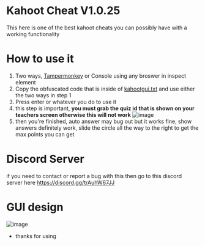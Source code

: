 # Kahoot Cheat V1.0.25

This here is one of the best kahoot cheats you can possibly have with a working functionality

# How to use it

1. Two ways, [Tampermonkey](https://chromewebstore.google.com/detail/tampermonkey/dhdgffkkebhmkfjojejmpbldmpobfkfo?hl=en) or Console using any broswer in inspect element
2. Copy the obfuscated code that is inside of [kahootgui.txt](https://github.com/fraudchoseme/kahoot/blob/main/kahootgui.txt) and use either the two ways in step 1
3. Press enter or whatever you do to use it
4. this step is important, **you must grab the quiz id that is shown on your teachers screen otherwise this will not work**
   ![image](https://github.com/user-attachments/assets/26fb2d78-28f2-4290-af2c-3cad286bb66c)
5. then you're finished, auto answer may bug out but it works fine, show answers definitely work, slide the circle all the way to the right to get the max points you can get

# Discord Server
if you need to contact or report a bug with this then go to this discord server here https://discord.gg/trAuhW67JJ


# GUI design
![image](https://github.com/user-attachments/assets/5291b4e6-f0fd-48e6-9bd7-d87922a261c2)


- thanks for using

